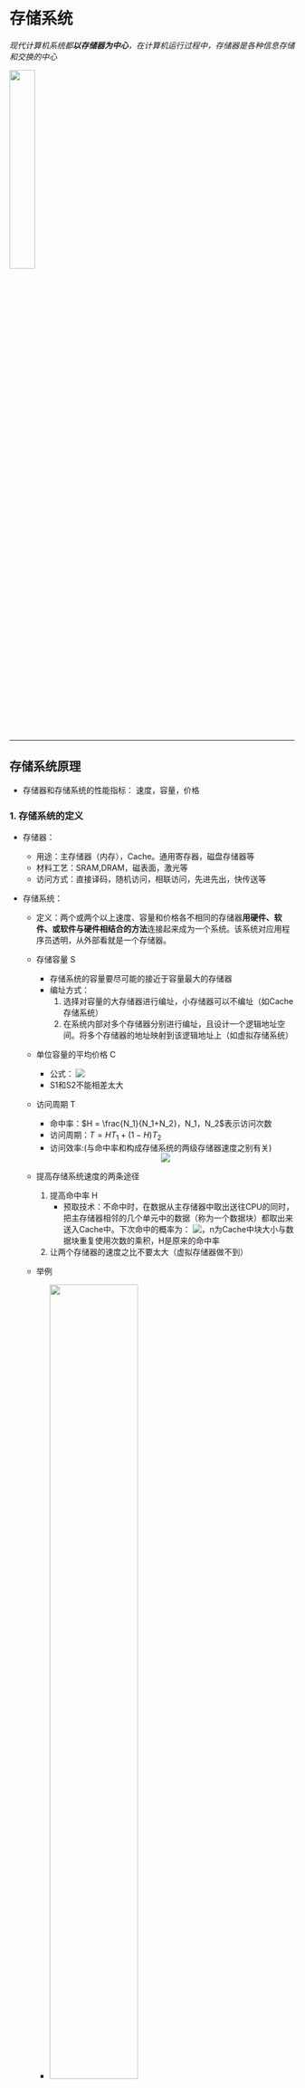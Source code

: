 # 存储系统
*现代计算机系统都**以存储器为中心**，在计算机运行过程中，存储器是各种信息存储和交换的中心*

<img src = "./图片/信息存储和交换.png" width = 30%>

---
## 存储系统原理
- 存储器和存储系统的性能指标： 速度，容量，价格

### 1. 存储系统的定义
* 存储器：
    - 用途：主存储器（内存），Cache。通用寄存器，磁盘存储器等
    - 材料工艺：SRAM,DRAM，磁表面，激光等
    - 访问方式：直接译码，随机访问，相联访问，先进先出，快传送等
    
* 存储系统：
    - 定义：两个或两个以上速度、容量和价格各不相同的存储器**用硬件、软件、或软件与硬件相结合的方法**连接起来成为一个系统。该系统对应用程序员透明，从外部看就是一个存储器。
    - 存储容量 S
        - 存储系统的容量要尽可能的接近于容量最大的存储器
        - 编址方式：
            1. 选择对容量的大存储器进行编址，小存储器可以不编址（如Cache存储系统）  
            2. 在系统内部对多个存储器分别进行编址，且设计一个逻辑地址空间。将多个存储器的地址映射到该逻辑地址上（如虚拟存储系统）
    
    - 单位容量的平均价格 C
        - 公式：<!-- $ C = \frac{C_1 * S_1 + C_2 * S_2}{S_1 + S_2 }$ --> <img style="transform: translateY(0.1em); background: white;" src="https://render.githubusercontent.com/render/math?math=C%20%3D%20%5Cfrac%7BC_1%20*%20S_1%20%2B%20C_2%20*%20S_2%7D%7BS_1%20%2B%20S_2%20%7D">
        - S1和S2不能相差太大
        
    - 访问周期 T
        - 命中率：$H = \frac{N_1}{N_1+N_2}，N_1，N_2$表示访问次数
        - 访问周期：$T = HT_1+(1-H)T_2$
        - 访问效率:(与命中率和构成存储系统的两级存储器速度之别有关)
        <!-- $$
        \begin{aligned}
        e & = \frac{T_1}{T}\\
        & = \frac{1}{H + (1-H)\frac{T_2}{T_1}}\\
        & = f(H,\frac{T_2}{T_1})
        \end{aligned}
        $$ --> 
        <div align="center"><img style="background: white;" src="..\..\svg\7mNDnjAy2c.svg"></div> 

    - 提高存储系统速度的两条途径
        1. 提高命中率 H
            - 预取技术：不命中时，在数据从主存储器中取出送往CPU的同时，把主存储器相邻的几个单元中的数据（称为一个数据块）都取出来送入Cache中。下次命中的概率为：<!-- $H' = \frac{H+n-1}{n}$ --> <img style="transform: translateY(0.1em); background: white;" src="https://render.githubusercontent.com/render/math?math=H'%20%3D%20%5Cfrac%7BH%2Bn-1%7D%7Bn%7D"></img>，n为Cache中块大小与数据块重复使用次数的乘积，H是原来的命中率
        2. 让两个存储器的速度之比不要太大（虚拟存储器做不到）

    - 举例
        - <img src = "./图片/存储系统.png" width = 60% >
        - 速度：<!-- $ T \approx min(T_1,T_2,...,T_n)$ --> <img style="transform: translateY(0.1em); background: white;" src="https://render.githubusercontent.com/render/math?math=T%20%5Capprox%20min(T_1%2CT_2%2C...%2CT_n)">
        - 容量：<!-- $ S \approx max(S_1,S_2,...,S_n)$ --> <img style="transform: translateY(0.1em); background: white;" src="https://render.githubusercontent.com/render/math?math=S%20%5Capprox%20max(S_1%2CS_2%2C...%2CS_n)">
        - 价格：<!-- $ C \approx min(C_1,C_2,...,C_n)$ --> <img style="transform: translateY(0.1em); background: white;" src="https://render.githubusercontent.com/render/math?math=C%20%5Capprox%20min(C_1%2CC_2%2C...%2CC_n)">

    - 两种存储系统
        * Cache存储系统
            - 由Cache和主存储器构成，全部由硬件来调度
            - 速度接近于Cache的速度，容量是主存的容量，价格接近主存的价格
            - **目标：提高存储器的速度**
        * 虚拟存储系统
            - 由主存储器和磁盘存储器构成，需要操作系统的存储管理系统来调度
            - 速度接近于主存的速度，容量是虚拟地址空间，价格接近磁盘的价格
            - **目的：增加存储器的容量**
            
        ---
        - Cache: 一般用高速静态存储器（SRAM）实现。程序员不编址Cache，因为Cache是采用相联方式访问
        - 主存：一般用动态存储器（DRAM）实现
        ---
    

### 2. 存储器的层次结构
<img src = "./图片/存储器的层次结构.png" width = 50%>

* 各存储器的主要性能特性

    |存储器层次|通用寄存器|缓冲栈| Cache | 主存储器 | 磁盘存储器 | 脱机存储器 |
    |:-------:|:-------:|:----:|:-----:|:-------:|:---------:|:----------:|
    |存储周期|<10ns|<10ns|10ns~60ns|60ns~300ns|10ms~30ms|2min~20min|
    |存储容量|<512B|<512B|8KB~2MB|32MB~1GB|1GB~1TB|5GB~10TB|
    |价格（$C/KB）| 1200|80|3.2|0.36|0.01|0.0001|
    | 访问方式 |直接译码|先进先出|相联访问|随机访问|快访问|文件组|
    |材料工艺|ECL|ECL|SRAM|SDRAM|磁表面|磁、光等|
    |分配管理|编译器分配|硬件调度|硬件调度|操作系统|系统/用户|系统/用户|
    |带宽(MB/S)|400~8000|400~1200|200~800|80~160|10~100|0.2~0.6|

### 3. 频带平衡
- 目的: 解决因 **CPU与主存储器的速度差距** 越来越大而导致两者不能匹配工作的问题；计算机系统中各级存储器的频带达到平衡。
- 方法：
    - 多个存储器并行工作
    - 设置多种缓冲存储器
    - 采用存储系统
    
### 4. 并行存储器 
1. 并行访问存储器
  - 示例：
  <div class = "alignimg">
    <img src="./图片/并行存储器.png" style = "border-radius:2%" width = 60% >
    </div>
<style>
.alignimg {
    padding-top:3px;
    text-align:left;
    margin-left:5%;
    border:1px solid red;
}
</style>

  - 思想：把 m 字 * w 位的存储器改变成 m/n 字 * wn 位的存储器，此时一个存储周期就能访问n个数据，每个数据字长为 m 位。
  - 逻辑实现：把地址码分成两个部分，一部分作为存储器的地址，另一部分负责选择数据
  - 主要缺点：访问冲突大
    1. 取指令冲突
       - 程序转移
       - 概率小
    2. 读操作数冲突 
       - 需要的操作数不一定都在 n 数据中
       - 概率比较大
    3. 写数据冲突
       - 必须凑齐 n 个数据才能写入寄存器
       - 解决方法：设置多个数据控制器 
    4. 读写冲突
        - 一个周期内，无法对n个数据进行同时读写
        - 解决方法：设置多个数据控制器
2. 交叉访问存储器
    1. 高位交叉访问存储器
        - **主要目的：扩大存储器的容量**
        - 实现方式：用地址码的高位来区分存储体号
        - 要求：**每个存储模块都有各自的独立的控制部分**，即每个模块都可独立工作
        - 实例图：

        <div class = "alignimg">
        <img src = "./图片/高位交叉并行存储器.png" width = 60% style = "border-radius:2.5%">
        </div>

        - 参数计算方法
          - m ：每个存储体的容量
          - n ： 存储体的个数
          - j ：存储体的体内地址 <!-- $j \in \{0,m-1\}$ --> <img style="transform: translateY(0.1em); background: white;" src="..\..\svg\T22s240vT2.svg">
          - k : 存储体的体号 <!-- $k \in \{0,n-1\}$ --> <img style="transform: translateY(0.1em); background: white;" src="..\..\svg\aW3PCabPiL.svg">
          - 存储器地址：<!-- $A = k \times m + j$ --> <img style="transform: translateY(0.1em); background: white;" src="..\..\svg\jHIWoS6Q1u.svg">
          - 存储器的体内地址：<!-- $A_j = A \ mod \ m$ --> <img style="transform: translateY(0.1em); background: white;" src="..\..\svg\M77kwNLNwJ.svg">
          - 存储器的体号：<!-- $A_k = \lfloor \frac{A}{m}\rfloor$ --> <img style="transform: translateY(0.1em); background: white;" src="..\..\svg\a4XRKQ7E3a.svg">
      
    2. 低位交叉访问存储器
        - **主要目的：提高存储速度** 
        -   
- 一种无访问冲突存储器


